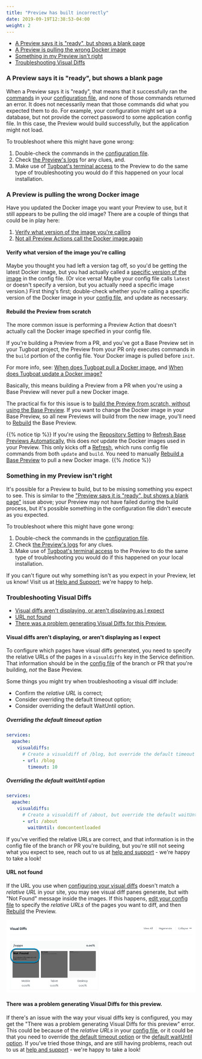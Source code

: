 ```yaml
---
title: "Preview has built incorrectly"
date: 2019-09-19T12:38:53-04:00
weight: 2
---
```


- [A Preview says it is "ready", but shows a blank page](#a-preview-says-it-is-ready-but-shows-a-blank-page)
- [A Preview is pulling the wrong Docker image](#a-preview-is-pulling-the-wrong-docker-image)
- [Something in my Preview isn't right](#something-in-my-preview-isnt-right)
- [Troubleshooting Visual Diffs](#troubleshooting-visual-diffs)

### A Preview says it is "ready", but shows a blank page

When a Preview says it is "ready", that means that it successfully ran the
[commands](../setting-up-services/how-to-set-up-services/index.md#leverage-service-commands-optional)
in your
[configuration file](../setting-up-tugboat/index.md#create-a-tugboat-config-file),
and none of those commands returned an error. It does not necessarily mean that
those commands did what you expected them to do. For example, your configuration
might set up a database, but not provide the correct password to some
application config file. In this case, the Preview would build successfully, but
the application might not load.

To troubleshoot where this might have gone wrong:

1. Double-check the commands in the
   [configuration file](../setting-up-tugboat/index.md#create-a-tugboat-config-file).
2. Check [the Preview's logs](#how-to-check-the-preview-logs) for any clues,
   and.
3. Make use of [Tugboat's terminal access](../tugboat-cli/index.md) to the
   Preview to do the same type of troubleshooting you would do if this happened
   on your local installation.

### A Preview is pulling the wrong Docker image

Have you updated the Docker image you want your Preview to use, but it still
appears to be pulling the old image? There are a couple of things that could be
in play here:

1. [Verify what version of the image you're calling](#verify-what-version-of-the-image-youre-calling)
2. [Not all Preview Actions call the Docker image again](#rebuild-the-preview-from-scratch)

#### Verify what version of the image you're calling

Maybe you thought you had left a version tag off, so you'd be getting the latest
Docker image, but you had actually called a
[specific version of the image](../setting-up-services/service-images/index.md#docker-image-version-tags-primer)
in the config file. (Or vice versa! Maybe your config file calls `latest` or
doesn't specify a version, but you actually need a specific image version.)
First thing's first; double-check whether you're calling a specific version of
the Docker image in your
[config file](../setting-up-tugboat/index.md#create-a-tugboat-config-file), and
update as necessary.

#### Rebuild the Preview from scratch

The more common issue is performing a Preview Action that doesn't actually call
the Docker image specified in your config file.

If you're building a Preview from a PR, and you've got a Base Preview set in
your Tugboat project, the Preview from your PR only executes commands in the
`build` portion of the config file. Your Docker image is pulled before `init`.

For more info, see:
[When does Tugboat pull a Docker image](../setting-up-services/service-images/index.md#when-does-tugboat-pull-a-docker-image),
and
[When does Tugboat update a Docker image?](../setting-up-services/service-images/index.md#when-does-tugboat-update-a-docker-image)

Basically, this means building a Preview from a PR when you're using a Base
Preview will never pull a new Docker image.

The practical fix for this issue is to
[build the Preview from scratch, without using the Base Preview](../building-a-preview/work-with-base-previews/index.md#build-a-preview-with-no-base-preview).
If you want to change the Docker image in your Base Preview, so all new Previews
will build from the new image, you'll need to
[Rebuild](../building-a-preview/work-with-base-previews/index.md#change-a-base-preview)
the Base Preview.

{{% notice tip %}} If you're using the
[Repository Setting](../setting-up-tugboat/index.md#repository-settings-optional)
to
[Refresh Base Previews Automatically](../setting-up-tugboat/index.md#refresh-base-previews-automatically),
this does _not_ update the Docker images used in your Preview. This only kicks
off a
[Refresh](../building-a-preview/work-with-base-previews/index.md#automatically-refresh-a-base-preview),
which runs config file commands from both `update` and `build`. You need to
manually
[Rebuild a Base Preview](../building-a-preview/work-with-base-previews/index.md#change-a-base-preview)
to pull a new Docker image. {{% /notice %}}

### Something in my Preview isn't right

It's possible for a Preview to build, but to be missing something you expect to
see. This is similar to the
["Preview says it is "ready", but shows a blank page"](#a-preview-says-it-is-ready-but-shows-a-blank-page)
issue above; your Preview may not have failed during the build process, but it's
possible something in the configuration file didn't execute as you expected.

To troubleshoot where this might have gone wrong:

1. Double-check the commands in the
   [configuration file](../setting-up-tugboat/index.md#create-a-tugboat-config-file).
2. Check [the Preview's logs](#how-to-check-the-preview-logs) for any clues.
3. Make use of [Tugboat's terminal access](../tugboat-cli/index.md) to the
   Preview to do the same type of troubleshooting you would do if this happened
   on your local installation.

If you can't figure out why something isn't as you expect in your Preview, let
us know! Visit us at [Help and Support](../support/index.md); we're happy to
help.

### Troubleshooting Visual Diffs

- [Visual diffs aren't displaying, or aren't displaying as I expect](#visual-diffs-arent-displaying-or-arent-displaying-as-i-expect)
- [URL not found](#url-not-found)
- [There was a problem generating Visual Diffs for this Preview.](#there-was-a-problem-generating-visual-diffs-for-this-preview)

#### Visual diffs aren't displaying, or aren't displaying as I expect

To configure which pages have visual diffs generated, you need to specify the
relative URLs of the pages in a `visualdiffs` key in the Service definition.
That information should be in the
[config file](../setting-up-tugboat/index.md#create-a-tugboat-config-file) of
the branch or PR that you're building, _not_ the Base Preview.

Some things you might try when troubleshooting a visual diff include:

- Confirm the _relative URL_ is correct;
- Consider overriding the default timeout option;
- Consider overriding the default WaitUntil option.

##### Overriding the default timeout option

```yaml
services:
  apache:
    visualdiffs:
      # Create a visualdiff of /blog, but override the default timeout option
      - url: /blog
        timeout: 10
```

##### Overriding the default waitUntil option

```yaml
services:
  apache:
    visualdiffs:
      # Create a visualdiff of /about, but override the default waitUntil option
      - url: /about
        waitUntil: domcontentloaded
```

If you've verified the relative URLs are correct, and that information is in the
config file of the branch or PR you're building, but you're still not seeing
what you expect to see, reach out to us at
[help and support](../support/index.md) - we're happy to take a look!

#### URL not found

If the URL you use when
[configuring your visual diffs](../visual-diffs/index.md#how-to-configure-visual-diffs)
doesn't match a _relative URL_ in your site, you may see visual diff panes
generate, but with "Not Found" message inside the images. If this happens,
[edit your config file](../setting-up-tugboat/index.md#create-a-tugboat-config-file)
to specify the _relative URLs_ of the pages you want to diff, and then
[Rebuild](../building-a-preview/administer-previews/index.md#rebuild-previews)
the Preview.

![URL Not Found in Visual Diff](../../_images/visual-diffs-url-not-found.png)

#### There was a problem generating Visual Diffs for this preview.

If there's an issue with the way your visual diffs key is configured, you may
get the "There was a problem generating Visual Diffs for this preview" error.
This could be because of the _relative URLs_ in your
[config file](../setting-up-tugboat/index.md#create-a-tugboat-config-file), or
it could be that you need to override
[the default timeout option](#overriding-the-default-timeout-option) or the
[default waitUntil option](#overriding-the-default-waituntil-option). If you've
tried those things, and are still having problems, reach out to us at
[help and support](../support/index.md) - we're happy to take a look!
